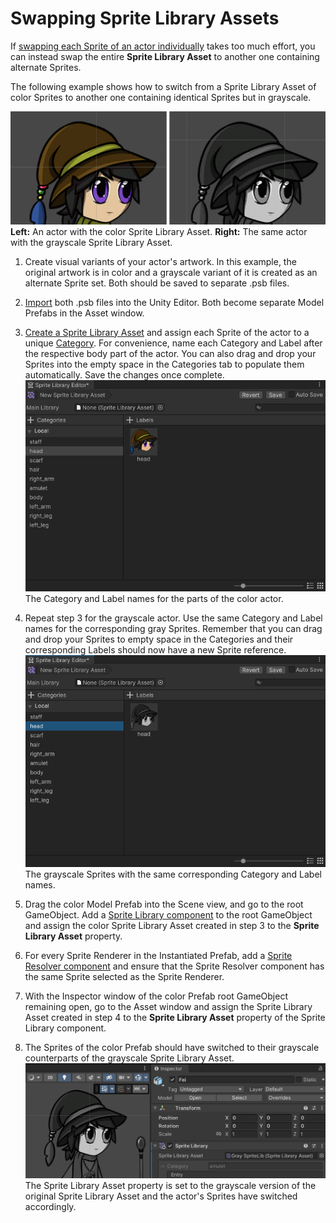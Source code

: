 # Swapping Sprite Library Assets
If [swapping each Sprite of an actor individually](CharacterParts.md) takes too much effort, you can instead swap the entire __Sprite Library Asset__ to another one containing alternate Sprites.

The following example shows how to switch from a Sprite Library Asset of color Sprites to another one containing identical Sprites but in grayscale.

![Two images displaying a character sprite. The first is the character in color, the second is the character in grayscale.](images/bothsprites.png)<br/>**Left:** An actor with the color Sprite Library Asset. **Right:** The same actor with the grayscale Sprite Library Asset.

1. Create visual variants of your actor's artwork. In this example, the original artwork is in color and a grayscale variant of it is created as an alternate Sprite set. Both should be saved to separate .psb files.

2. [Import](PreparingArtwork.md) both .psb files into the Unity Editor. Both become separate Model Prefabs in the Asset window.

3. [Create a Sprite Library Asset](SpriteSwapSetup.md) and assign each Sprite of the actor to a unique [Category](SL-Asset.md#Categories). For convenience, name each Category and Label after the respective body part of the actor. You can also drag and drop your Sprites into the empty space in the Categories tab to populate them automatically. Save the changes once complete.<br/>![Sprite Library Editor window displaying a newly created Sprite Library Asset. Two side-by-side columns: 'Categories' on the left and 'Labels' on the right. The 'head' category is selected, a character sprite labeled 'head' is displayed in the right column.](images/2d-anim-slasset-swap-category-color.png)<br/>The Category and Label names for the parts of the color actor.

4. Repeat step 3 for the grayscale actor. Use the same Category and Label names for the corresponding gray Sprites. Remember that you can drag and drop your Sprites to empty space in the Categories and their corresponding Labels should now have a new Sprite reference.<br/>![The grayscale Sprites with the same corresponding Category and Label names.](images/2d-anim-slasset-swap-category-gray.png)<br/>The grayscale Sprites with the same corresponding Category and Label names.

5. Drag the color Model Prefab into the Scene view, and go to the root GameObject. Add a [Sprite Library component](SL-component.md) to the root GameObject and assign the color Sprite Library Asset created in step 3 to the **Sprite Library Asset** property.

6. For every Sprite Renderer in the Instantiated Prefab, add a [Sprite Resolver component](SL-Resolver.md) and ensure that the Sprite Resolver component has the same Sprite selected as the Sprite Renderer.

7. With the Inspector window of the color Prefab root GameObject remaining open, go to the Asset window and assign the Sprite Library Asset created in step 4 to the **Sprite Library Asset** property of the Sprite Library component.

8. The Sprites of the color Prefab should have switched to their grayscale counterparts of the grayscale Sprite Library Asset.<br/>![The Sprite Library Asset property is set to the grayscale version of the original Sprite Library Asset and the actor's Sprites have switched accordingly.](images/2d-anim-slasset-swap-step-8.png)<br/>The Sprite Library Asset property is set to the grayscale version of the original Sprite Library Asset and the actor's Sprites have switched accordingly.
